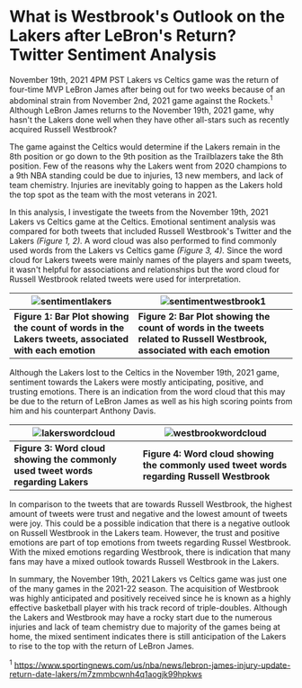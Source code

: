 # What is Westbrook's Outlook on the Lakers after LeBron's Return? Twitter Sentiment Analysis

November 19th, 2021 4PM PST Lakers vs Celtics game was the return of four-time MVP LeBron James after being out for two weeks because of an abdominal strain from November 2nd, 2021 game against the Rockets.<sup>1</sup> Although LeBron James returns to the November 19th, 2021 game, why hasn't the Lakers done well when they have other all-stars such as recently acquired Russell Westbrook?


The game against the Celtics would determine if the Lakers remain in the 8th position or go down to the 9th position as the Trailblazers take the 8th position. Few of the reasons why the Lakers went from 2020 champions to a 9th NBA standing could be due to injuries, 13 new members, and lack of team chemistry. Injuries are inevitably going to happen as the Lakers hold the top spot as the team with the most veterans in 2021.


In this analysis, I investigate the tweets from the November 19th, 2021 Lakers vs Celtics game at the Celtics. Emotional sentiment analysis was compared for both tweets that included Russell Westbrook's Twitter and the Lakers *(Figure 1, 2).* A word cloud was also performed to find commonly used words from the Lakers vs Celtics game *(Figure 3, 4).* Since the word cloud for Lakers tweets were mainly names of the players and spam tweets, it wasn't helpful for associations and relationships but the word cloud for Russell Westbrook related tweets were used for interpretation.


| ![sentimentlakers](https://user-images.githubusercontent.com/73903035/142739804-22b33516-9b90-483e-baab-4881e9499010.png) | ![sentimentwestbrook1](https://user-images.githubusercontent.com/73903035/142739855-a3bd2215-e7e9-46a8-bf9d-086afd545517.png) |
| --------------- | ------------- |
| **Figure 1: Bar Plot showing the count of words in the Lakers tweets, associated with each emotion**  | **Figure 2: Bar Plot showing the count of words in the tweets related to Russell Westbrook, associated with each emotion**  |

Although the Lakers lost to the Celtics in the November 19th, 2021 game, sentiment towards the Lakers were mostly anticipating, positive, and trusting emotions. There is an indication from the word cloud that this may be due to the return of LeBron James as well as his high scoring points from him and his counterpart Anthony Davis.

| ![lakerswordcloud](https://user-images.githubusercontent.com/73903035/142739304-95c657b6-7f91-4cec-8306-f1c541cc0a28.png)  | ![westbrookwordcloud](https://user-images.githubusercontent.com/73903035/142739306-3316e42f-8df2-4fa6-b3f5-78960cfecccb.png) |
| ------------- | ------------- |
| **Figure 3: Word cloud showing the commonly used tweet words regarding Lakers**  | **Figure 4: Word cloud showing the commonly used tweet words regarding Russell Westbrook**|
  

In comparison to the tweets that are towards Russell Westbrook, the highest amount of tweets were trust and negative and the lowest amount of tweets were joy. This could be a possible indication that there is a negative outlook on Russell Westbrook in the Lakers team. However, the trust and positive emotions are part of top emotions from tweets regarding Russel Westbrook. With the mixed emotions regarding Westbrook, there is indication that many fans may have a mixed outlook towards Russell Westbrook in the Lakers.


In summary, the November 19th, 2021 Lakers vs Celtics game was just one of the many games in the 2021-22 season. The acquisition of Westbrook was highly anticipated and positively received since he is known as a highly effective basketball player with his track record of triple-doubles. Although the Lakers and Westbrook may have a rocky start due to the numerous injuries and lack of team chemistry due to majority of the games being at home, the mixed sentiment indicates there is still anticipation of the Lakers to rise to the top with the return of LeBron James.





<sup>1</sup> https://www.sportingnews.com/us/nba/news/lebron-james-injury-update-return-date-lakers/m7zmmbcwnh4q1aogjk99hpkws
